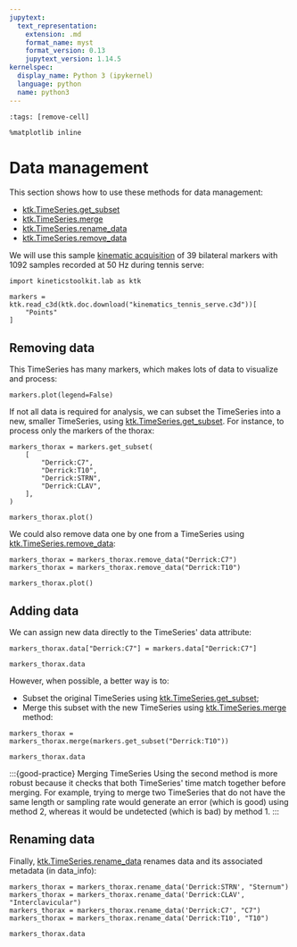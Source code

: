 ```yaml
---
jupytext:
  text_representation:
    extension: .md
    format_name: myst
    format_version: 0.13
    jupytext_version: 1.14.5
kernelspec:
  display_name: Python 3 (ipykernel)
  language: python
  name: python3
---
```


```{code-cell} ipython3
:tags: [remove-cell]

%matplotlib inline
```

# Data management

This section shows how to use these methods for data management:

- [ktk.TimeSeries.get_subset](api/ktk.TimeSeries.get_subset.rst)
- [ktk.TimeSeries.merge](api/ktk.TimeSeries.merge.rst)
- [ktk.TimeSeries.rename_data](api/ktk.TimeSeries.rename_data.rst)
- [ktk.TimeSeries.remove_data](api/ktk.TimeSeries.remove_data.rst)

We will use this sample [kinematic acquisition](dataset_kinematics_tennis_serve.md) of 39 bilateral markers with 1092 samples recorded at 50 Hz during tennis serve:

```{code-cell} ipython3
import kineticstoolkit.lab as ktk

markers = ktk.read_c3d(ktk.doc.download("kinematics_tennis_serve.c3d"))[
    "Points"
]
```

## Removing data

This TimeSeries has many markers, which makes lots of data to visualize and process:

```{code-cell} ipython3
markers.plot(legend=False)
```

If not all data is required for analysis, we can subset the TimeSeries into a new, smaller TimeSeries, using [ktk.TimeSeries.get_subset](api/ktk.TimeSeries.get_subset.rst). For instance, to process only the markers of the thorax:

```{code-cell} ipython3
markers_thorax = markers.get_subset(
    [
        "Derrick:C7",
        "Derrick:T10",
        "Derrick:STRN",
        "Derrick:CLAV",
    ],
)

markers_thorax.plot()
```

We could also remove data one by one from a TimeSeries using [ktk.TimeSeries.remove_data](api/ktk.TimeSeries.remove_data.rst):

```{code-cell} ipython3
markers_thorax = markers_thorax.remove_data("Derrick:C7")
markers_thorax = markers_thorax.remove_data("Derrick:T10")

markers_thorax.plot()
```

## Adding data

We can assign new data directly to the TimeSeries' data attribute:

```{code-cell} ipython3
markers_thorax.data["Derrick:C7"] = markers.data["Derrick:C7"]

markers_thorax.data
```

However, when possible, a better way is to:
- Subset the original TimeSeries using [ktk.TimeSeries.get_subset](api/ktk.TimeSeries.get_subset.rst);
- Merge this subset with the new TimeSeries using [ktk.TimeSeries.merge](api/ktk.TimeSeries.merge.rst) method:

```{code-cell} ipython3
markers_thorax = markers_thorax.merge(markers.get_subset("Derrick:T10"))

markers_thorax.data
```

:::{good-practice} Merging TimeSeries
Using the second method is more robust because it checks that both TimeSeries' time match together before merging. For example, trying to merge two TimeSeries that do not have the same length or sampling rate would generate an error (which is good) using method 2, whereas it would be undetected (which is bad) by method 1.
:::

## Renaming data

Finally, [ktk.TimeSeries.rename_data](api/ktk.TimeSeries.rename_data.rst) renames data and its associated metadata (in data_info):

```{code-cell} ipython3
markers_thorax = markers_thorax.rename_data('Derrick:STRN', "Sternum")
markers_thorax = markers_thorax.rename_data('Derrick:CLAV', "Interclavicular")
markers_thorax = markers_thorax.rename_data('Derrick:C7', "C7")
markers_thorax = markers_thorax.rename_data('Derrick:T10', "T10")

markers_thorax.data
```
